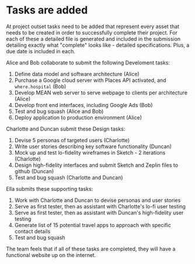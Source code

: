 # Tasks are added

At project outset tasks need to be added that represent every asset that needs to be created in order to successfully complete their project. For each of these a detailed file is generated and included in the submission detailing exactly what "complete" looks like - detailed specifications. Plus, a due date is included in each.

Alice and Bob collaborate to submit the following Develoment tasks:
1. Define data model and software architecture (Alice)
2. Purchase a Google cloud server with Places API activated, and `where.hospital` (Bob)
3. Develop MEAN web server to serve webpage to clients per architecture (Alice)
4. Develop front end interfaces, including Google Ads (Bob)
5. Test and bug squash (Alice and Bob)
6. Deploy application to production environment (Alice)

Charlotte and Duncan submit these Design tasks:
1. Devise 5 personas of targeted users (Charlotte)
2. Write user stories describing key software functionality (Duncan)
3. Mock up and test lo-fidelity wireframes in Sketch - 2 iterations (Charlotte)
4. Design high-fidelity interfaces and submit Sketch and Zeplin files to github (Duncan)
5. Test and bug squash (Charlotte and Duncan)

Ella submits these supporting tasks:
1. Work with Charlotte and Duncan to devise personas and user stories
2. Serve as first tester, then as assistant with Charlotte's lo-fi user testing
3. Serve as first tester, then as assistant with Duncan's high-fidelity user testing
4. Generate list of 15 potential travel apps to approach with specific contact details
5. Test and bug squash

The team feels that if all of these tasks are completed, they will have a functional website up on the internet.
